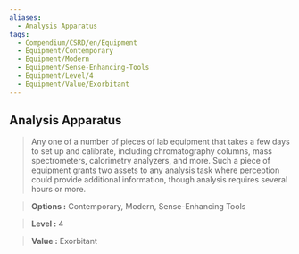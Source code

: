 ```yaml
---
aliases:
  - Analysis Apparatus
tags:
  - Compendium/CSRD/en/Equipment
  - Equipment/Contemporary
  - Equipment/Modern
  - Equipment/Sense-Enhancing-Tools
  - Equipment/Level/4
  - Equipment/Value/Exorbitant
---
```

  
    
## Analysis Apparatus    
    
>Any one of a number of pieces of lab equipment that takes a few days to set up and calibrate, including chromatography columns, mass spectrometers, calorimetry analyzers, and more. Such a piece of equipment grants two assets to any analysis task where perception could provide additional information, though analysis requires several hours or more.    
> **Options :** Contemporary, Modern, Sense-Enhancing Tools    
> **Level :** 4    
> **Value :** Exorbitant